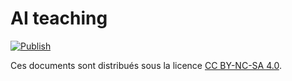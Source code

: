 <!-- Copyright 2025 Brice Canvel <brice.canvel@edufr.ch> -->
<!-- SPDX-License-Identifier: CC-BY-NC-SA-4.0 -->

# AI teaching

[![Publish](https://github.com/t-doc-org/ai-teaching/actions/workflows/publish.yml/badge.svg)](https://github.com/t-doc-org/ai-teaching/actions/workflows/publish.yml)

Ces documents sont distribués sous la licence [CC BY-NC-SA 4.0](LICENSE.txt).
